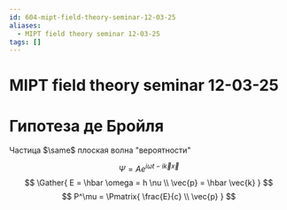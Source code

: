 ```yaml
---
id: 604-mipt-field-theory-seminar-12-03-25
aliases:
  - MIPT field theory seminar 12-03-25
tags: []
---
```


# MIPT field theory seminar 12-03-25

# Гипотеза де Бройля

Частица $\same$ плоская волна "вероятности"

 $$
\Psi = A e^{i \omega t - i \vec{k} \vec{x}}
$$
$$
\Gather{
E = \hbar \omega = h \nu \\
\vec{p} = \hbar \vec{k}
}
$$
$$
P^\mu = \Pmatrix{
\frac{E}{c} \\
\vec{p}
}
$$
